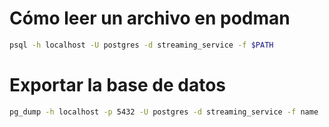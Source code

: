# Cómo leer un archivo en podman
```sh
psql -h localhost -U postgres -d streaming_service -f $PATH
```
# Exportar la base de datos
```sh
pg_dump -h localhost -p 5432 -U postgres -d streaming_service -f name
```
